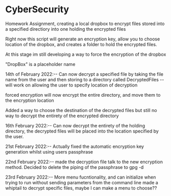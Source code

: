 # CyberSecurity
Homework Assignment, creating a local dropbox to encrypt files stored into a specified directiory into one holding the encrypted files

Right now this script will generate an encryption key, allow you to choose location of the dropbox, and
creates a folder to hold the encrypted files.

At this stage im still developing a way to force the encryption of the dropbox

"DropBox" is a placeholder name

14th of February 2022:--
Can now decrypt a specified file by taking the file name from the user and then storing to a directory called
DecryptedFiles -- will work on allowing the user to specify location of decryption

forced encryption will now encrypt the entire directory, and move them to the encryption location 

Added a way to choose the destination of the decrypted files but still no way to decrypt the entirety of the encrypted directory 

16th February 2022:--
Can now decrypt the entirety of the holding directory, the decrypted files will be placed into 
the location specified by the user. 

21st February 2022:--
Actually fixed the automatic encryption key generation whilst using users passphrase

22nd February 2022:-- made the decryption file talk to the new encryption method. Decided to delete the 
piping of the passphrase to gpg -d 


23rd February 2022:--
More menu fucntionality, and can initialize when trying to run without sending parameters from the command line
made a whiptail to decrypt specific files, maybe I can make a menu to choose?? 
